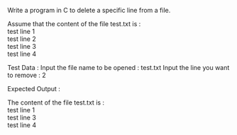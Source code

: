 Write a program in C to delete a specific line from a file.

Assume that the content of the file test.txt is :                                                                       
test line 1                                                                                                   
test line 2                                                                                                   
test line 3                                                                                                   
test line 4                                                                                                   

Test Data :
Input the file name to be opened : test.txt
Input the line you want to remove : 2

Expected Output :

 The content of the file test.txt is :                                                                       
test line 1                                                                                                   
test line 3                                                                                                   
test line 4
